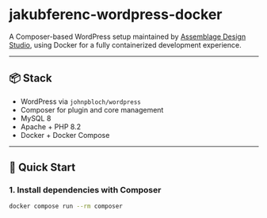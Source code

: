 # jakubferenc-wordpress-docker

A Composer-based WordPress setup maintained by [Assemblage Design Studio](https://assemblage.cz), using Docker for a fully containerized development experience.

---

## 📦 Stack

- WordPress via `johnpbloch/wordpress`
- Composer for plugin and core management
- MySQL 8
- Apache + PHP 8.2
- Docker + Docker Compose

---

## 🚀 Quick Start

### 1. Install dependencies with Composer

```bash
docker compose run --rm composer
